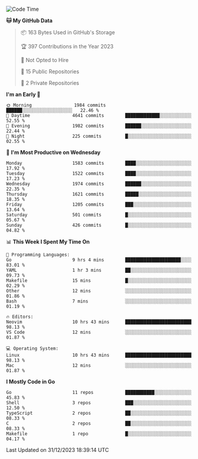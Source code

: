 <!--START_SECTION:waka-->
![Code Time](http://img.shields.io/badge/Code%20Time-308%20hrs%2019%20mins-blue)

**🐱 My GitHub Data** 

> 📦 163 Bytes Used in GitHub's Storage 
 > 
> 🏆 397 Contributions in the Year 2023
 > 
> 🚫 Not Opted to Hire
 > 
> 📜 15 Public Repositories 
 > 
> 🔑 2 Private Repositories 
 > 
**I'm an Early 🐤** 

```text
🌞 Morning                1984 commits        ██████░░░░░░░░░░░░░░░░░░░   22.46 % 
🌆 Daytime                4641 commits        █████████████░░░░░░░░░░░░   52.55 % 
🌃 Evening                1982 commits        ██████░░░░░░░░░░░░░░░░░░░   22.44 % 
🌙 Night                  225 commits         █░░░░░░░░░░░░░░░░░░░░░░░░   02.55 % 
```
📅 **I'm Most Productive on Wednesday** 

```text
Monday                   1583 commits        ████░░░░░░░░░░░░░░░░░░░░░   17.92 % 
Tuesday                  1522 commits        ████░░░░░░░░░░░░░░░░░░░░░   17.23 % 
Wednesday                1974 commits        ██████░░░░░░░░░░░░░░░░░░░   22.35 % 
Thursday                 1621 commits        █████░░░░░░░░░░░░░░░░░░░░   18.35 % 
Friday                   1205 commits        ███░░░░░░░░░░░░░░░░░░░░░░   13.64 % 
Saturday                 501 commits         █░░░░░░░░░░░░░░░░░░░░░░░░   05.67 % 
Sunday                   426 commits         █░░░░░░░░░░░░░░░░░░░░░░░░   04.82 % 
```


📊 **This Week I Spent My Time On** 

```text
💬 Programming Languages: 
Go                       9 hrs 4 mins        █████████████████████░░░░   83.01 % 
YAML                     1 hr 3 mins         ██░░░░░░░░░░░░░░░░░░░░░░░   09.73 % 
Makefile                 15 mins             █░░░░░░░░░░░░░░░░░░░░░░░░   02.29 % 
Other                    12 mins             ░░░░░░░░░░░░░░░░░░░░░░░░░   01.86 % 
Bash                     7 mins              ░░░░░░░░░░░░░░░░░░░░░░░░░   01.19 % 

🔥 Editors: 
Neovim                   10 hrs 43 mins      █████████████████████████   98.13 % 
VS Code                  12 mins             ░░░░░░░░░░░░░░░░░░░░░░░░░   01.87 % 

💻 Operating System: 
Linux                    10 hrs 43 mins      █████████████████████████   98.13 % 
Mac                      12 mins             ░░░░░░░░░░░░░░░░░░░░░░░░░   01.87 % 
```

**I Mostly Code in Go** 

```text
Go                       11 repos            ███████████░░░░░░░░░░░░░░   45.83 % 
Shell                    3 repos             ███░░░░░░░░░░░░░░░░░░░░░░   12.50 % 
TypeScript               2 repos             ██░░░░░░░░░░░░░░░░░░░░░░░   08.33 % 
C                        2 repos             ██░░░░░░░░░░░░░░░░░░░░░░░   08.33 % 
Makefile                 1 repo              █░░░░░░░░░░░░░░░░░░░░░░░░   04.17 % 
```




 Last Updated on 31/12/2023 18:39:14 UTC
<!--END_SECTION:waka-->
